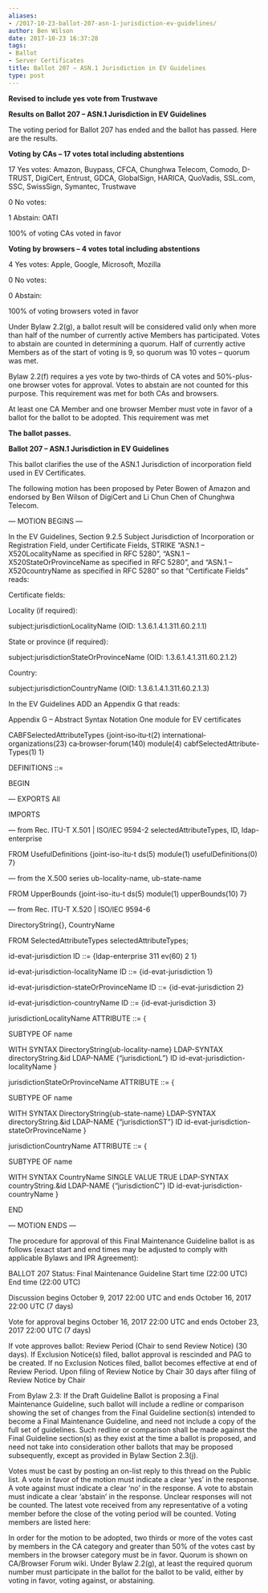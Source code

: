 ```yaml
---
aliases:
- /2017-10-23-ballot-207-asn-1-jurisdiction-ev-guidelines/
author: Ben Wilson
date: 2017-10-23 16:37:28
tags:
- Ballot
- Server Certificates
title: Ballot 207 – ASN.1 Jurisdiction in EV Guidelines
type: post
---
```


**Revised to include yes vote from Trustwave**

**Results on Ballot 207 – ASN.1 Jurisdiction in EV Guidelines**

The voting period for Ballot 207 has ended and the ballot has passed. Here are the results.

**Voting by CAs – 17 votes total including abstentions**

17 Yes votes: Amazon, Buypass, CFCA, Chunghwa Telecom, Comodo, D-TRUST, DigiCert, Entrust, GDCA, GlobalSign, HARICA, QuoVadis, SSL.com, SSC, SwissSign, Symantec, Trustwave

0 No votes:

1 Abstain: OATI

100% of voting CAs voted in favor

**Voting by browsers – 4 votes total including abstentions**

4 Yes votes: Apple, Google, Microsoft, Mozilla

0 No votes:

0 Abstain:

100% of voting browsers voted in favor

Under Bylaw 2.2(g), a ballot result will be considered valid only when more than half of the number of currently active Members has participated. Votes to abstain are counted in determining a quorum. Half of currently active Members as of the start of voting is 9, so quorum was 10 votes – quorum was met.

Bylaw 2.2(f) requires a yes vote by two-thirds of CA votes and 50%-plus-one browser votes for approval. Votes to abstain are not counted for this purpose. This requirement was met for both CAs and browsers.

At least one CA Member and one browser Member must vote in favor of a ballot for the ballot to be adopted. This requirement was met

**The ballot passes.**

**Ballot 207 – ASN.1 Jurisdiction in EV Guidelines**

This ballot clarifies the use of the ASN.1 Jurisdiction of incorporation field used in EV Certificates.

The following motion has been proposed by Peter Bowen of Amazon and endorsed by Ben Wilson of DigiCert and Li Chun Chen of Chunghwa Telecom.

— MOTION BEGINS —

In the EV Guidelines, Section 9.2.5 Subject Jurisdiction of Incorporation or Registration Field, under Certificate Fields, STRIKE “ASN.1 – X520LocalityName as specified in RFC 5280”, “ASN.1 – X520StateOrProvinceName as specified in RFC 5280”, and “ASN.1 – X520countryName as specified in RFC 5280” so that “Certificate Fields” reads:

Certificate fields:

Locality (if required):

subject:jurisdictionLocalityName (OID: 1.3.6.1.4.1.311.60.2.1.1)

State or province (if required):

subject:jurisdictionStateOrProvinceName (OID: 1.3.6.1.4.1.311.60.2.1.2)

Country:

subject:jurisdictionCountryName (OID: 1.3.6.1.4.1.311.60.2.1.3)

In the EV Guidelines ADD an Appendix G that reads:

Appendix G – Abstract Syntax Notation One module for EV certificates

CABFSelectedAttributeTypes {joint‐iso‐itu‐t(2) international‐organizations(23) ca‐browser‐forum(140) module(4) cabfSelectedAttribute-Types(1) 1}

DEFINITIONS ::=

BEGIN

— EXPORTS All

IMPORTS

— from Rec. ITU-T X.501 | ISO/IEC 9594-2 selectedAttributeTypes, ID, ldap-enterprise

FROM UsefulDefinitions {joint-iso-itu-t ds(5) module(1) usefulDefinitions(0) 7}

— from the X.500 series ub-locality-name, ub-state-name

FROM UpperBounds {joint-iso-itu-t ds(5) module(1) upperBounds(10) 7}

— from Rec. ITU-T X.520 | ISO/IEC 9594-6

DirectoryString{}, CountryName

FROM SelectedAttributeTypes selectedAttributeTypes;

id-evat-jurisdiction ID ::= {ldap-enterprise 311 ev(60) 2 1}

id-evat-jurisdiction-localityName ID ::= {id-evat-jurisdiction 1}

id-evat-jurisdiction-stateOrProvinceName ID ::= {id-evat-jurisdiction 2}

id-evat-jurisdiction-countryName ID ::= {id-evat-jurisdiction 3}

jurisdictionLocalityName ATTRIBUTE ::= {

SUBTYPE OF name

WITH SYNTAX DirectoryString{ub-locality-name} LDAP-SYNTAX directoryString.&id LDAP-NAME {“jurisdictionL”} ID id-evat-jurisdiction-localityName }

jurisdictionStateOrProvinceName ATTRIBUTE ::= {

SUBTYPE OF name

WITH SYNTAX DirectoryString{ub-state-name} LDAP-SYNTAX directoryString.&id LDAP-NAME {“jurisdictionST”} ID id-evat-jurisdiction-stateOrProvinceName }

jurisdictionCountryName ATTRIBUTE ::= {

SUBTYPE OF name

WITH SYNTAX CountryName SINGLE VALUE TRUE LDAP-SYNTAX countryString.&id LDAP-NAME {“jurisdictionC”} ID id-evat-jurisdiction-countryName }

END

— MOTION ENDS —

The procedure for approval of this Final Maintenance Guideline ballot is as follows (exact start and end times may be adjusted to comply with applicable Bylaws and IPR Agreement):

BALLOT 207 Status: Final Maintenance Guideline Start time (22:00 UTC) End time (22:00 UTC)

Discussion begins October 9, 2017 22:00 UTC and ends October 16, 2017 22:00 UTC (7 days)

Vote for approval begins October 16, 2017 22:00 UTC and ends October 23, 2017 22:00 UTC (7 days)

If vote approves ballot: Review Period (Chair to send Review Notice) (30 days). If Exclusion Notice(s) filed, ballot approval is rescinded and PAG to be created. If no Exclusion Notices filed, ballot becomes effective at end of Review Period. Upon filing of Review Notice by Chair 30 days after filing of Review Notice by Chair

From Bylaw 2.3: If the Draft Guideline Ballot is proposing a Final Maintenance Guideline, such ballot will include a redline or comparison showing the set of changes from the Final Guideline section(s) intended to become a Final Maintenance Guideline, and need not include a copy of the full set of guidelines. Such redline or comparison shall be made against the Final Guideline section(s) as they exist at the time a ballot is proposed, and need not take into consideration other ballots that may be proposed subsequently, except as provided in Bylaw Section 2.3(j).

Votes must be cast by posting an on-list reply to this thread on the Public list. A vote in favor of the motion must indicate a clear ‘yes’ in the response. A vote against must indicate a clear ‘no’ in the response. A vote to abstain must indicate a clear ‘abstain’ in the response. Unclear responses will not be counted. The latest vote received from any representative of a voting member before the close of the voting period will be counted. Voting members are listed here:

In order for the motion to be adopted, two thirds or more of the votes cast by members in the CA category and greater than 50% of the votes cast by members in the browser category must be in favor. Quorum is shown on CA/Browser Forum wiki. Under Bylaw 2.2(g), at least the required quorum number must participate in the ballot for the ballot to be valid, either by voting in favor, voting against, or abstaining.